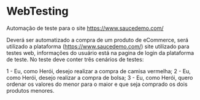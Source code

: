 # WebTesting
Automação de teste para o site https://www.saucedemo.com/

Deverá ser automatizado a compra de um produto de eCommerce, será utilizado a plataforma (https://www.saucedemo.com/) site utilizado para testes web, informações do usuário está na pagina de login da plataforma de teste. No teste deve conter três cenários de testes:

1 - Eu, como Herói, desejo realizar a compra de camisa vermelha;
2 - Eu, como Herói, desejo realizar a compra de bolsa;
3 - Eu, como Herói, quero ordenar os valores do menor para o maior e que seja comprado os dois produtos menores.
